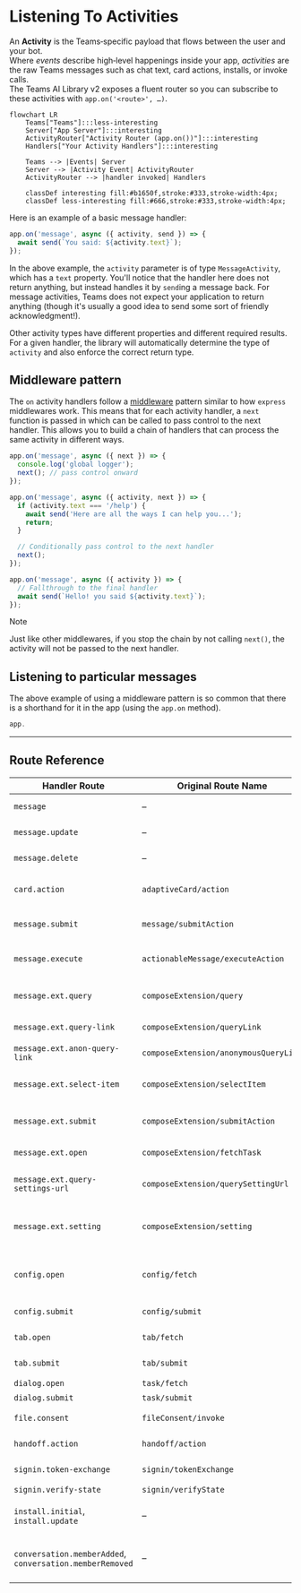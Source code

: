 # Listening To Activities

An **Activity** is the Teams‑specific payload that flows between the user and your bot.  
Where _events_ describe high‑level happenings inside your app, _activities_ are the raw Teams messages such as chat text, card actions, installs, or invoke calls.  
The Teams AI Library v2 exposes a fluent router so you can subscribe to these activities with `app.on('<route>', …)`.

```mermaid
flowchart LR
    Teams["Teams"]:::less-interesting
    Server["App Server"]:::interesting
    ActivityRouter["Activity Router (app.on())"]:::interesting
    Handlers["Your Activity Handlers"]:::interesting

    Teams --> |Events| Server
    Server --> |Activity Event| ActivityRouter
    ActivityRouter --> |handler invoked| Handlers

    classDef interesting fill:#b1650f,stroke:#333,stroke-width:4px;
    classDef less-interesting fill:#666,stroke:#333,stroke-width:4px;
```

Here is an example of a basic message handler:

```ts
app.on('message', async ({ activity, send }) => {
  await send(`You said: ${activity.text}`);
});
```

In the above example, the `activity` parameter is of type `MessageActivity`, which has a `text` property. You'll notice that the handler here does not return anything, but instead handles it by `send`ing a message back. For message activities, Teams does not expect your application to return anything (though it's usually a good idea to send some sort of friendly acknowledgment!).

Other activity types have different properties and different required results. For a given handler, the library will automatically determine the type of `activity` and also enforce the correct return type.

## Middleware pattern

The `on` activity handlers follow a [middleware](https://www.patterns.dev/vanilla/mediator-pattern/) pattern similar to how `express` middlewares work. This means that for each activity handler, a `next` function is passed in which can be called to pass control to the next handler. This allows you to build a chain of handlers that can process the same activity in different ways.

```ts
app.on('message', async ({ next }) => {
  console.log('global logger');
  next(); // pass control onward
});
```

```ts
app.on('message', async ({ activity, next }) => {
  if (activity.text === '/help') {
    await send('Here are all the ways I can help you...');
    return;
  }

  // Conditionally pass control to the next handler
  next();
});
```

```ts
app.on('message', async ({ activity }) => {
  // Fallthrough to the final handler
  await send(`Hello! you said ${activity.text}`);
});
```

> [!NOTE]
> Just like other middlewares, if you stop the chain by not calling `next()`, the activity will not be passed to the next handler.

## Listening to particular messages

The above example of using a middleware pattern is so common that there is a shorthand for it in the app (using the `app.on` method).

```ts
app.
```

---

## Route Reference

| **Handler Route**                                        | **Original Route Name**               | **When It Fires**                                        |
| -------------------------------------------------------- | ------------------------------------- | -------------------------------------------------------- |
| `message`                                                | –                                     | User sends a chat message.                               |
| `message.update`                                         | –                                     | A message is edited.                                     |
| `message.delete`                                         | –                                     | A message is deleted.                                    |
| `card.action`                                            | `adaptiveCard/action`                 | An action being executed from a card action              |
| `message.submit`                                         | `message/submitAction`                | `MessageExtension submitAction` legacy invoke.           |
| `message.execute`                                        | `actionableMessage/executeAction`     | An action is executed in a particular message.           |
| `message.ext.query`                                      | `composeExtension/query`              | A query is made to add to a new message.                 |
| `message.ext.query-link`                                 | `composeExtension/queryLink`          | Query link unfurl preview.                               |
| `message.ext.anon-query-link`                            | `composeExtension/anonymousQueryLink` | Anonymous link unfurl preview.                           |
| `message.ext.select-item`                                | `composeExtension/selectItem`         | Result item selected in message‑extension.               |
| `message.ext.submit`                                     | `composeExtension/submitAction`       | Message‑extension submit after a dialog is opened.       |
| `message.ext.open`                                       | `composeExtension/fetchTask`          | Open dialog from message‑extension.                      |
| `message.ext.query-settings-url`                         | `composeExtension/querySettingUrl`    | Request the settings URL for a message‑extension.        |
| `message.ext.setting`                                    | `composeExtension/setting`            | Settings were saved from the message‑extension config.   |
| `config.open`                                            | `config/fetch`                        | Configuration dialog opening when your app is installed. |
| `config.submit`                                          | `config/submit`                       | Configuration dialog submitted.                          |
| `tab.open`                                               | `tab/fetch`                           | Static/configurable tab requested.                       |
| `tab.submit`                                             | `tab/submit`                          | Submit action from a tab submitted.                      |
| `dialog.open`                                            | `task/fetch`                          | Dialog opened.                                           |
| `dialog.submit`                                          | `task/submit`                         | Dialog submitted.                                        |
| `file.consent`                                           | `fileConsent/invoke`                  | File‑consent invoke (accept/decline).                    |
| `handoff.action`                                         | `handoff/action`                      | A hand‑off action to your agent.                         |
| `signin.token-exchange`                                  | `signin/tokenExchange`                | OAuth SSO token exchange.                                |
| `signin.verify-state`                                    | `signin/verifyState`                  | OAuth verify‑state.                                      |
| `install.initial`, `install.update`                      | –                                     | App installed / upgraded / removed.                      |
| `conversation.memberAdded`, `conversation.memberRemoved` | –                                     | Members added/removed, channel renamed, etc.             |

```

```
